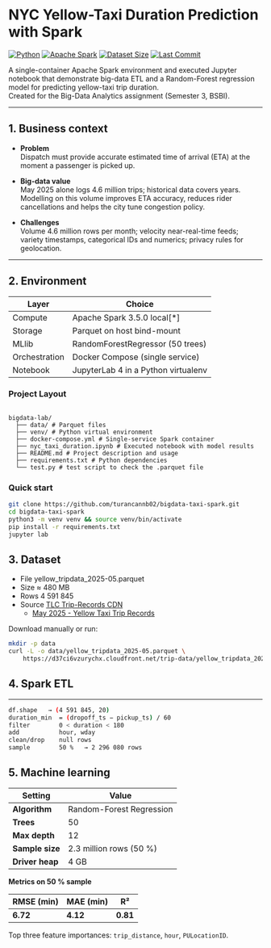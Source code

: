 # NYC Yellow-Taxi Duration Prediction with Spark

[![Python](https://img.shields.io/badge/python-3.11%20%7C%203.12-blue)](https://www.python.org/)
[![Apache Spark](https://img.shields.io/badge/spark-3.5.0-orange)](https://spark.apache.org/)
[![Dataset Size](https://img.shields.io/badge/dataset-480%20MB-green)](#dataset)
[![Last Commit](https://img.shields.io/github/last-commit/turancannb02/bigdata-taxi-spark)](https://github.com/turancannb02/bigdata-taxi-spark/commits/main)

A single-container Apache Spark environment and executed Jupyter notebook that demonstrate big-data ETL and a Random-Forest regression model for predicting yellow-taxi trip duration.  
Created for the Big-Data Analytics assignment (Semester 3, BSBI).

---

## 1. Business context

* **Problem**  
  Dispatch must provide accurate estimated time of arrival (ETA) at the moment a passenger is picked up.

* **Big-data value**  
  May 2025 alone logs 4.6 million trips; historical data covers years. Modelling on this volume improves ETA accuracy, reduces rider cancellations and helps the city tune congestion policy.

* **Challenges**  
  Volume 4.6 million rows per month; velocity near-real-time feeds; variety timestamps, categorical IDs and numerics; privacy rules for geolocation.

---

## 2. Environment

| Layer          | Choice                               |
| -------------- | ------------------------------------ |
| Compute        | Apache Spark 3.5.0 local[*]          |
| Storage        | Parquet on host bind-mount           |
| MLlib          | RandomForestRegressor (50 trees)     |
| Orchestration  | Docker Compose (single service)      |
| Notebook       | JupyterLab 4 in a Python virtualenv  |

### Project Layout
<pre><code>
bigdata-lab/
  ├── data/ # Parquet files 
  ├── venv/ # Python virtual environment 
  ├── docker-compose.yml # Single-service Spark container 
  ├── nyc_taxi_duration.ipynb # Executed notebook with model results 
  ├── README.md # Project description and usage 
  ├── requirements.txt # Python dependencies 
  └── test.py # test script to check the .parquet file
</code></pre>

### Quick start

```bash
git clone https://github.com/turancannb02/bigdata-taxi-spark.git
cd bigdata-taxi-spark
python3 -m venv venv && source venv/bin/activate
pip install -r requirements.txt
jupyter lab
```

## 3. Dataset 

- File yellow_tripdata_2025-05.parquet
- Size ≈ 480 MB
- Rows 4 591 845
- Source [TLC Trip-Records CDN](https://www.nyc.gov/site/tlc/about/tlc-trip-record-data.page)
  - [May 2025 - Yellow Taxi Trip Records](https://d37ci6vzurychx.cloudfront.net/trip-data/yellow_tripdata_2025-05.parquet)

Download manually or run: 
  ```bash
  mkdir -p data
  curl -L -o data/yellow_tripdata_2025-05.parquet \
      https://d37ci6vzurychx.cloudfront.net/trip-data/yellow_tripdata_2025-05.parquet
  ```

## 4. Spark ETL
---
```bash
df.shape   → (4 591 845, 20)
duration_min  = (dropoff_ts − pickup_ts) / 60
filter        0 < duration < 180
add           hour, wday
clean/drop    null rows
sample        50 %   → 2 296 080 rows
```

## 5. Machine learning

| Setting        | Value                      |
|----------------|----------------------------|
| **Algorithm**  | Random-Forest Regression   |
| **Trees**      | 50                         |
| **Max depth**  | 12                         |
| **Sample size**| 2.3 million rows (50 %)    |
| **Driver heap**| 4 GB                       |

**Metrics on 50 % sample**

| RMSE (min) | MAE (min) | R²  |
|------------|-----------|-----|
| **6.72**   | **4.12**  | **0.81** |

Top three feature importances: `trip_distance`, `hour`, `PULocationID`.


